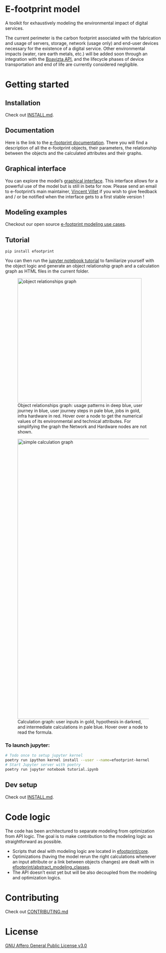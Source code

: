 # E-footprint model

A toolkit for exhaustively modeling the environmental impact of digital services.

The current perimeter is the carbon footprint associated with the fabrication and usage of servers, storage, network (usage only) and end-user devices necessary for the existence of a digital service. Other environmental impacts (water, rare earth metals, etc.) will be added soon through an integration with the [Boavizta API](https://github.com/Boavizta/boaviztapi), and the lifecycle phases of device transportation and end of life are currently considered negligible.

# Getting started

## Installation

Check out [INSTALL.md](INSTALL.md).

## Documentation

Here is the link to the [e-footprint documentation](https://boavizta.github.io/e-footprint/). There you will find a description of all the e-footprint objects, their parameters, the relationship between the objects and the calculated attributes and their graphs.

## Graphical interface

You can explore the model’s [graphical interface](hhttps://e-footprint-interface.nw.r.appspot.com/). This interface allows for a powerful use of the model but is still in beta for now. Please send an email to e-footprint’s main maintainer, [Vincent Villet](mailto:vincent.villet@publicissapient.com) if you wish to give feedback and / or be notified when the interface gets to a first stable version !

## Modeling examples

Checkout our open source [e-footprint modeling use cases](https://github.com/publicissapient-france/e-footprint-modelings).

## Tutorial

    pip install efootprint

You can then run the [jupyter notebook tutorial](tutorial.ipynb) to familiarize yourself with the object logic and generate an object relationship graph and a calculation graph as HTML files in the current folder.

<figure>
    <img src="images/obj_relationships_graph_example.png" width="400" alt="object relationships graph">
    <figcaption>Object relationships graph: usage patterns in deep blue, user journey in blue, user journey steps in pale blue, jobs in gold, infra hardware in red. Hover over a node to get the numerical values of its environmental and technical attributes. For simplifying the graph the Network and Hardware nodes are not shown.</figcaption>
</figure>

<figure>
    <img src="images/device_population_fab_footprint_calculus_graph_example.png" width="900" alt="simple calculation graph">
    <figcaption>Calculation graph: user inputs in gold, hypothesis in darkred, and intermediate calculations in pale blue. Hover over a node to read the formula.</figcaption>
</figure>

### To launch jupyter:

```sh
# Todo once to setup jupyter kernel
poetry run ipython kernel install --user --name=efootprint-kernel
# Start Jupyter server with poetry
poetry run jupyter notebook tutorial.ipynb
```

## Dev setup

Check out [INSTALL.md](./INSTALL.md).

# Code logic

The code has been architectured to separate modeling from optimization from API logic. The goal is to make contribution to the modeling logic as straightforward as possible.

- Scripts that deal with modeling logic are located in [efootprint/core](./efootprint/core).
- Optimizations (having the model rerun the right calculations whenever an input attribute or a link between objects changes) are dealt with in [efootprint/abstract_modeling_classes](./efootprint/abstract_modeling_classes).
- The API doesn’t exist yet but will be also decoupled from the modeling and optimization logics.

# Contributing

Check out [CONTRIBUTING.md](./CONTRIBUTING.md)

# License

[GNU Affero General Public License v3.0](./LICENSE)
